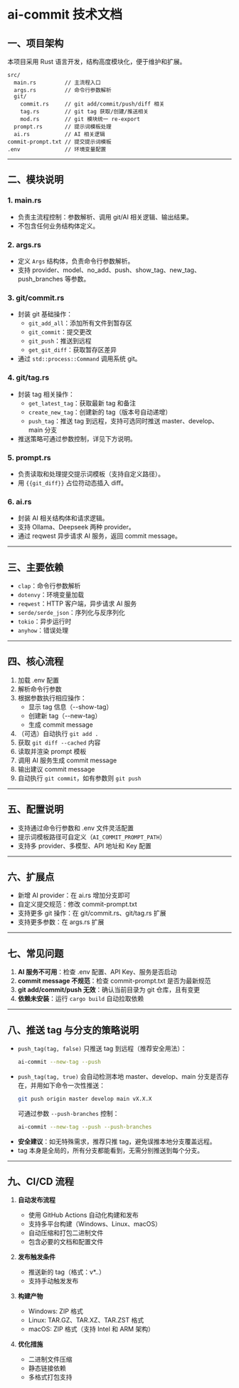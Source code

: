 # ai-commit 技术文档

## 一、项目架构

本项目采用 Rust 语言开发，结构高度模块化，便于维护和扩展。

```
src/
  main.rs         // 主流程入口
  args.rs         // 命令行参数解析
  git/
    commit.rs     // git add/commit/push/diff 相关
    tag.rs        // git tag 获取/创建/推送相关
    mod.rs        // git 模块统一 re-export
  prompt.rs       // 提示词模板处理
  ai.rs           // AI 相关逻辑
commit-prompt.txt // 提交提示词模板
.env              // 环境变量配置
```

---

## 二、模块说明

### 1. main.rs
- 负责主流程控制：参数解析、调用 git/AI 相关逻辑、输出结果。
- 不包含任何业务结构体定义。

### 2. args.rs
- 定义 `Args` 结构体，负责命令行参数解析。
- 支持 provider、model、no_add、push、show_tag、new_tag、push_branches 等参数。

### 3. git/commit.rs
- 封装 git 基础操作：
  - `git_add_all`：添加所有文件到暂存区
  - `git_commit`：提交更改
  - `git_push`：推送到远程
  - `get_git_diff`：获取暂存区差异
- 通过 `std::process::Command` 调用系统 git。

### 4. git/tag.rs
- 封装 tag 相关操作：
  - `get_latest_tag`：获取最新 tag 和备注
  - `create_new_tag`：创建新的 tag（版本号自动递增）
  - `push_tag`：推送 tag 到远程，支持可选同时推送 master、develop、main 分支
- 推送策略可通过参数控制，详见下方说明。

### 5. prompt.rs
- 负责读取和处理提交提示词模板（支持自定义路径）。
- 用 `{{git_diff}}` 占位符动态插入 diff。

### 6. ai.rs
- 封装 AI 相关结构体和请求逻辑。
- 支持 Ollama、Deepseek 两种 provider。
- 通过 reqwest 异步请求 AI 服务，返回 commit message。

---

## 三、主要依赖

- `clap`：命令行参数解析
- `dotenvy`：环境变量加载
- `reqwest`：HTTP 客户端，异步请求 AI 服务
- `serde/serde_json`：序列化与反序列化
- `tokio`：异步运行时
- `anyhow`：错误处理

---

## 四、核心流程

1. 加载 .env 配置
2. 解析命令行参数
3. 根据参数执行相应操作：
   - 显示 tag 信息（--show-tag）
   - 创建新 tag（--new-tag）
   - 生成 commit message
4. （可选）自动执行 `git add .`
5. 获取 `git diff --cached` 内容
6. 读取并渲染 prompt 模板
7. 调用 AI 服务生成 commit message
8. 输出建议 commit message
9. 自动执行 `git commit`，如有参数则 `git push`

---

## 五、配置说明

- 支持通过命令行参数和 .env 文件灵活配置
- 提示词模板路径可自定义（`AI_COMMIT_PROMPT_PATH`）
- 支持多 provider、多模型、API 地址和 Key 配置

---

## 六、扩展点

- 新增 AI provider：在 ai.rs 增加分支即可
- 自定义提交规范：修改 commit-prompt.txt
- 支持更多 git 操作：在 git/commit.rs、git/tag.rs 扩展
- 支持更多参数：在 args.rs 扩展

---

## 七、常见问题

1. **AI 服务不可用**：检查 .env 配置、API Key、服务是否启动
2. **commit message 不规范**：检查 commit-prompt.txt 是否为最新规范
3. **git add/commit/push 无效**：确认当前目录为 git 仓库，且有变更
4. **依赖未安装**：运行 `cargo build` 自动拉取依赖

---

## 八、推送 tag 与分支的策略说明

- `push_tag(tag, false)` 只推送 tag 到远程（推荐安全用法）：
  ```bash
  ai-commit --new-tag --push
  ```
- `push_tag(tag, true)` 会自动检测本地 master、develop、main 分支是否存在，并用如下命令一次性推送：
  ```bash
  git push origin master develop main vX.X.X
  ```
  可通过参数 `--push-branches` 控制：
  ```bash
  ai-commit --new-tag --push --push-branches
  ```
- **安全建议**：如无特殊需求，推荐只推 tag，避免误推本地分支覆盖远程。
- tag 本身是全局的，所有分支都能看到，无需分别推送到每个分支。

---

## 九、CI/CD 流程

1. **自动发布流程**
   - 使用 GitHub Actions 自动化构建和发布
   - 支持多平台构建（Windows、Linux、macOS）
   - 自动压缩和打包二进制文件
   - 包含必要的文档和配置文件

2. **发布触发条件**
   - 推送新的 tag（格式：v*.*.*）
   - 支持手动触发发布

3. **构建产物**
   - Windows: ZIP 格式
   - Linux: TAR.GZ、TAR.XZ、TAR.ZST 格式
   - macOS: ZIP 格式（支持 Intel 和 ARM 架构）

4. **优化措施**
   - 二进制文件压缩
   - 静态链接依赖
   - 多格式打包支持 